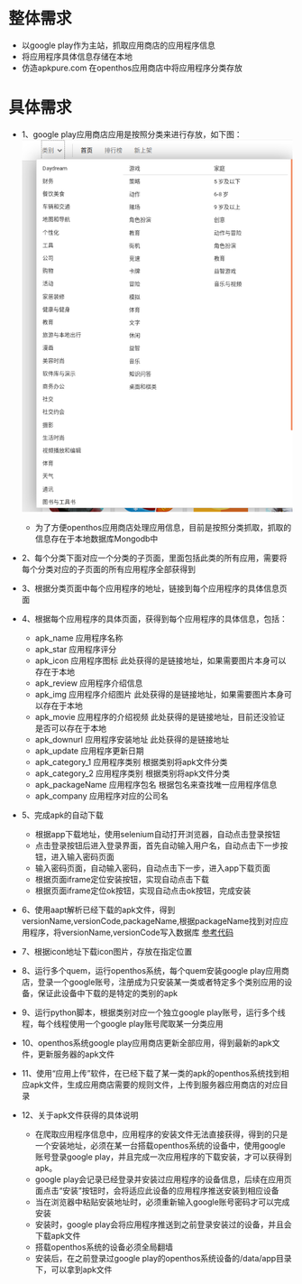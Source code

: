 

# 整体需求
- 以google play作为主站，抓取应用商店的应用程序信息
- 将应用程序具体信息存储在本地
- 仿造apkpure.com 在openthos应用商店中将应用程序分类存放

# 具体需求
- 1、google play应用商店应用是按照分类来进行存放，如下图：
     ![blockchain](https://github.com/Midysen/googleplay/blob/master/%E7%B1%BB%E5%88%AB.png)
   - 为了方便openthos应用商店处理应用信息，目前是按照分类抓取，抓取的信息存在于本地数据库Mongodb中
- 2、每个分类下面对应一个分类的子页面，里面包括此类的所有应用，需要将每个分类对应的子页面的所有应用程序全部获得到
- 3、根据分类页面中每个应用程序的地址，链接到每个应用程序的具体信息页面
- 4、根据每个应用程序的具体页面，获得到每个应用程序的具体信息，包括：
   - apk_name 应用程序名称
   - apk_star 应用程序评分
   - apk_icon 应用程序图标                          此处获得的是链接地址，如果需要图片本身可以存在于本地
   - apk_review 应用程序介绍信息
   - apk_img 应用程序介绍图片                         此处获得的是链接地址，如果需要图片本身可以存在于本地
   - apk_movie 应用程序的介绍视频                     此处获得的是链接地址，目前还没验证是否可以存在于本地
   - apk_downurl 应用程序安装地址                     此处获得的是链接地址
   - apk_update  应用程序更新日期
   - apk_category_1 应用程序类别                       根据类别将apk文件分类
   - apk_category_2 应用程序类别                       根据类别将apk文件分类
   - apk_packageName  应用程序包名                   根据包名来查找唯一应用程序信息
   - apk_company      应用程序对应的公司名  
   
- 5、完成apk的自动下载
   - 根据app下载地址，使用selenium自动打开浏览器，自动点击登录按钮
   - 点击登录按钮后进入登录界面，首先自动输入用户名，自动点击下一步按钮，进入输入密码页面
   - 输入密码页面，自动输入密码，自动点击下一步，进入app下载页面
   - 根据页面iframe定位安装按钮，实现自动点击下载
   - 根据页面iframe定位ok按钮，实现自动点击ok按钮，完成安装

- 6、使用aapt解析已经下载的apk文件，得到versionName,versionCode,packageName,根据packageName找到对应应用程序，将versionName,versionCode写入数据库 [参考代码](https://github.com/Midysen/googleplay/blob/master/aapt.py)
- 7、根据icon地址下载icon图片，存放在指定位置
- 8、运行多个quem，运行openthos系统，每个quem安装google play应用商店，登录一个google账号，注册成为只安装某一类或者特定多个类别应用的设备，保证此设备中下载的是特定的类别的apk
- 9、运行python脚本，根据类别对应一个独立google play账号，运行多个线程，每个线程使用一个google play账号爬取某一分类应用
- 10、openthos系统google play应用商店更新全部应用，得到最新的apk文件，更新服务器的apk文件
- 11、使用“应用上传”软件，在已经下载了某一类的apk的openthos系统找到相应apk文件，生成应用商店需要的规则文件，上传到服务器应用商店的对应目录
- 12、关于apk文件获得的具体说明
   - 在爬取应用程序信息中，应用程序的安装文件无法直接获得，得到的只是一个安装地址，必须在某一台搭载openthos系统的设备中，使用google 账号登录google play，并且完成一次应用程序的下载安装，才可以获得到apk。
   - google play会记录已经登录并安装过应用程序的设备信息，后续在应用页面点击“安装”按钮时，会将适应此设备的应用程序推送安装到相应设备
   - 当在浏览器中粘贴安装地址时，必须重新输入google账号密码才可以完成安装
   - 安装时，google play会将应用程序推送到之前登录安装过的设备，并且会下载apk文件
   - 搭载openthos系统的设备必须全局翻墙
   - 安装后，在之前登录过google play的openthos系统设备的/data/app目录下，可以拿到apk文件


